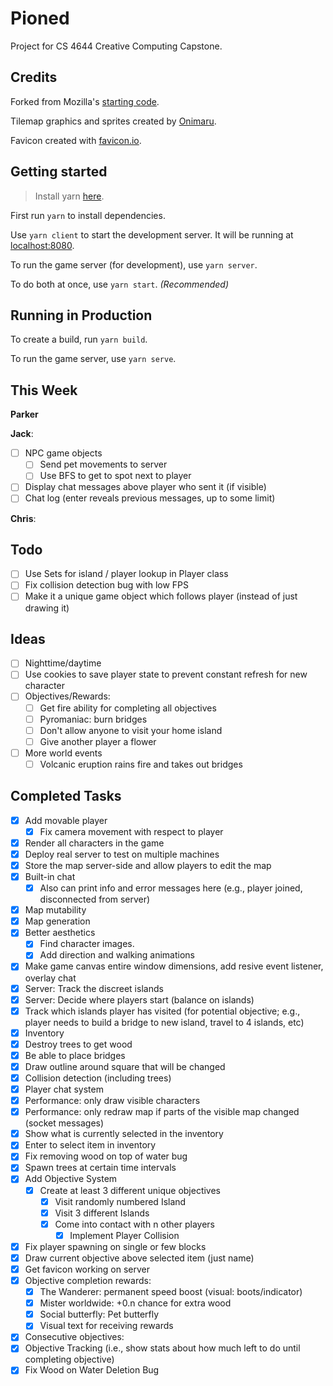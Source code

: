 # Pioned

Project for CS 4644 Creative Computing Capstone.

## Credits

Forked from Mozilla's [starting code](https://github.com/mozdevs/gamedev-js-tiles).

Tilemap graphics and sprites created by [Onimaru](https://onimaru.itch.io/green-valley-map-pack).

Favicon created with [favicon.io](https://favicon.io/).

## Getting started

> Install yarn [here](https://yarnpkg.com/en/docs/install).

First run `yarn` to install dependencies.

Use `yarn client` to start the development server. It will be running at [localhost:8080](http://localhost:8080/).

To run the game server (for development), use `yarn server`.

To do both at once, use `yarn start`. *(Recommended)*

## Running in Production

To create a build, run `yarn build`.

To run the game server, use `yarn serve`.

## This Week

**Parker**

**Jack**:
- [ ] NPC game objects
    - [ ] Send pet movements to server
    - [ ] Use BFS to get to spot next to player
- [ ] Display chat messages above player who sent it (if visible)
- [ ] Chat log (enter reveals previous messages, up to some limit)

**Chris**:

## Todo
- [ ] Use Sets for island / player lookup in Player class
- [ ] Fix collision detection bug with low FPS
- [ ] Make it a unique game object which follows player (instead of just drawing it)

## Ideas
- [ ] Nighttime/daytime
- [ ] Use cookies to save player state to prevent constant refresh for new character
- [ ] Objectives/Rewards:
    - [ ] Get fire ability for completing all objectives
    - [ ] Pyromaniac: burn bridges
    - [ ] Don't allow anyone to visit your home island
    - [ ] Give another player a flower
- [ ] More world events
    - [ ] Volcanic eruption rains fire and takes out bridges

## Completed Tasks
- [x] Add movable player
    - [x] Fix camera movement with respect to player
- [x] Render all characters in the game
- [x] Deploy real server to test on multiple machines
- [x] Store the map server-side and allow players to edit the map
- [x] Built-in chat
    - [x] Also can print info and error messages here (e.g., player joined, disconnected from server)
- [x] Map mutability
- [x] Map generation
- [x] Better aesthetics
    - [x] Find character images.
    - [x] Add direction and walking animations
- [x] Make game canvas entire window dimensions, add resive event listener, overlay chat
- [x] Server: Track the discreet islands
- [x] Server: Decide where players start (balance on islands)
- [x] Track which islands player has visited (for potential objective; e.g., player needs to build a bridge to new island, travel to 4 islands, etc)
- [x] Inventory
- [x] Destroy trees to get wood
- [x] Be able to place bridges
- [x] Draw outline around square that will be changed
- [x] Collision detection (including trees)
- [x] Player chat system
- [x] Performance: only draw visible characters
- [x] Performance: only redraw map if parts of the visible map changed (socket messages)
- [x] Show what is currently selected in the inventory
- [x] Enter to select item in inventory
- [x] Fix removing wood on top of water bug
- [x] Spawn trees at certain time intervals
- [x] Add Objective System
    - [x] Create at least 3 different unique objectives
        - [x] Visit randomly numbered Island
        - [x] Visit 3 different Islands
        - [x] Come into contact with n other players
            - [x] Implement Player Collision
- [x] Fix player spawning on single or few blocks
- [x] Draw current objective above selected item (just name)
- [x] Get favicon working on server
- [x] Objective completion rewards:
    - [x] The Wanderer: permanent speed boost (visual: boots/indicator)
    - [x] Mister worldwide: +0.n chance for extra wood
    - [x] Social butterfly: Pet butterfly
    - [x] Visual text for receiving rewards
- [x] Consecutive objectives:
- [x] Objective Tracking (i.e., show stats about how much left to do until completing objective)
- [x] Fix Wood on Water Deletion Bug

